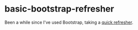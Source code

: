 # basic-bootstrap-refresher
Been a while since I've used Bootstrap, taking a [quick refresher](https://getbootstrap.com/docs/4.0/layout/grid/).
